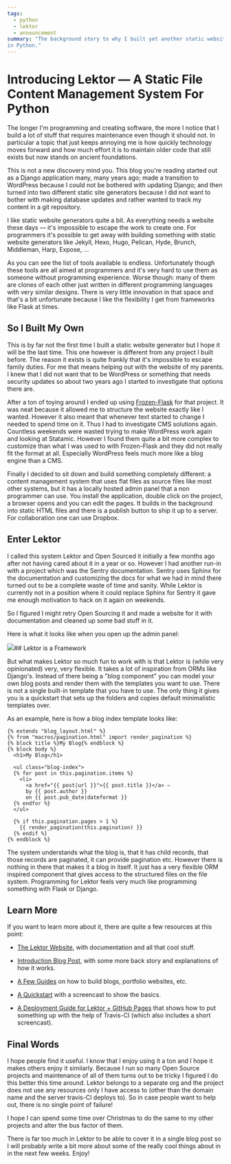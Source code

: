 ```yaml
---
tags:
  - python
  - lektor
  - announcement
summary: "The background story to why I built yet another static website generator
in Python."
---
```


# Introducing Lektor — A Static File Content Management System For Python

The longer I'm programming and creating software, the more I notice that I
build a lot of stuff that requires maintenance even though it should not.
In particular a topic that just keeps annoying me is how quickly
technology moves forward and how much effort it is to maintain older code
that still exists but now stands on ancient foundations.

This is not a new discovery mind you.  This blog you're reading started
out as a Django application many, many years ago; made a transition to
WordPress because I could not be bothered with updating Django; and then
turned into two different static site generators because I did not want to
bother with making database updates and rather wanted to track my content
in a git repository.

I like static website generators quite a bit.  As everything needs a
website these days — it's impossible to escape the work to create one.
For programmers it's possible to get away with building something with
static website generators like Jekyll, Hexo, Hugo, Pelican, Hyde, Brunch,
Middleman, Harp, Expose, …

As you can see the list of tools available is endless.  Unfortunately
though these tools are all aimed at programmers and it's very hard to use
them as someone without programming experience.  Worse though: many of
them are clones of each other just written in different programming
languages with very similar designs.  There is very little innovation in
that space and that's a bit unfortunate because I like the flexibility I
get from frameworks like Flask at times.

## So I Built My Own

This is by far not the first time I built a static website generator but I
hope it will be the last time.  This one however is different from any
project I built before.  The reason it exists is quite frankly that it's
impossible to escape family duties.  For me that means helping out with
the website of my parents.  I knew that I did not want that to be
WordPress or something that needs security updates so about two years ago
I started to investigate that options there are.

After a ton of toying around I ended up using [Frozen-Flask](http://pythonhosted.org/Frozen-Flask/) for that project.  It was neat
because it allowed me to structure the website exactly like I wanted.
However it also meant that whenever text started to change I needed to
spend time on it.  Thus I had to investigate CMS solutions again.
Countless weekends were wasted trying to make WordPress work again and
looking at Statamic.  However I found them quite a bit more complex to
customize than what I was used to with Frozen-Flask and they did not
really fit the format at all.  Especially WordPress feels much more like a
blog engine than a CMS.

Finally I decided to sit down and build something completely different: a
content management system that uses flat files as source files like most
other systems, but it has a locally hosted admin panel that a non
programmer can use.  You install the application, double click on the
project, a browser opens and you can edit the pages.  It builds in the
background into static HTML files and there is a publish button to ship it
up to a server.  For collaboration one can use Dropbox.

## Enter Lektor

I called this system Lektor and Open Sourced it initially a few months ago
after not having cared about it in a year or so.  However I had another
run-in with a project which was the Sentry documentation.  Sentry uses
Sphinx for the documentation and customizing the docs for what we had in
mind there turned out to be a complete waste of time and sanity.  While
Lektor is currently not in a position where it could replace Sphinx for
Sentry it gave me enough motivation to hack on it again on weekends.

So I figured I might retry Open Sourcing it and made a website for it with
documentation and cleaned up some bad stuff in it.

Here is what it looks like when you open up the admin panel:

![](https://raw.githubusercontent.com/lektor/lektor-archive/master/screenshots/admin.png)## Lektor is a Framework

But what makes Lektor so much fun to work with is that Lektor is (while
very opinionated) very, very flexible.  It takes a lot of inspiration from
ORMs like Django's.  Instead of there being a "blog component" you can model
your own blog posts and render them with the templates you want to use.
There is not a single built-in template that you have to use.  The only
thing it gives you is a quickstart that sets up the folders and copies
default minimalistic templates over.

As an example, here is how a blog index template looks like:

```html+jinja
{% extends "blog_layout.html" %}
{% from "macros/pagination.html" import render_pagination %}
{% block title %}My Blog{% endblock %}
{% block body %}
  <h1>My Blog</h1>

  <ul class="blog-index">
  {% for post in this.pagination.items %}
    <li>
      <a href="{{ post|url }}">{{ post.title }}</a> —
      by {{ post.author }}
      on {{ post.pub_date|dateformat }}
  {% endfor %}
  </ul>

  {% if this.pagination.pages > 1 %}
    {{ render_pagination(this.pagination) }}
  {% endif %}
{% endblock %}
```

The system understands what the blog is, that it has child records, that
those records are paginated, it can provide pagination etc.  However there
is nothing in there that makes it a blog in itself.  It just has a very
flexible ORM inspired component that gives access to the structured files
on the file system.  Programming for Lektor feels very much like
programming something with Flask or Django.

## Learn More

If you want to learn more about it, there are quite a few resources at
this point:

- [The Lektor Website](https://www.getlektor.com/), with documentation
and all that cool stuff.

- [Introduction Blog Post](https://www.getlektor.com/blog/2015/12/hello-lektor/),
with some more back story and explanations of how it works.

- [A Few Guides](https://www.getlektor.com/docs/guides/) on how to
build blogs, portfolio websites, etc.

- [A Quickstart](https://www.getlektor.com/docs/quickstart/) with a
screencast to show the basics.

- [A Deployment Guide for Lektor + GitHub Pages](https://www.getlektor.com/docs/deployment/travisci/) that shows how
to put something up with the help of Travis-CI (which also includes a
short screencast).

## Final Words

I hope people find it useful.  I know that I enjoy using it a ton and I
hope it makes others enjoy it similarly.  Because I run so many Open
Source projects and maintenance of all of them turns out to be tricky I
figured I do this better this time around.  Lektor belongs to a separate
org and the project does not use any resources only I have access to
(other than the domain name and the server travis-CI deploys to).  So in
case people want to help out, there is no single point of failure!

I hope I can spend some time over Christmas to do the same to my other
projects and alter the bus factor of them.

There is far too much in Lektor to be able to cover it in a single blog
post so I will probably write a bit more about some of the really cool
things about in in the next few weeks.  Enjoy!
